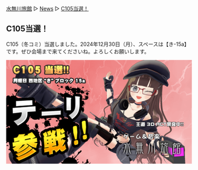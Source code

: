 [水無川旅館](/top) ▷ [News](/news) ▷ [C105当選！](/news/c105)

## C105当選！

C105（冬コミ）当選しました。2024年12月30日（月）、スペースは【き-15a】です。ぜひ会場まで来てくださいね。よろしくお願いします。

<div class="center">
  <img src="/images/news/c105-tousen.png" alt="C105当選！">
</div>
